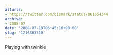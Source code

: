```yaml
---
alturls:
- https://twitter.com/bismark/status/861654344
archive:
- 2008-07
date: '2008-07-18T06:45:10+00:00'
slug: '1216363510'
---
```


Playing with twinkle

